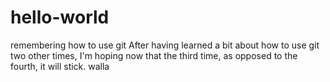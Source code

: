 # hello-world
remembering how to use git 
After having learned a bit about how to use git two other times, I'm hoping now that the third time, as opposed to the fourth, it will stick. walla
